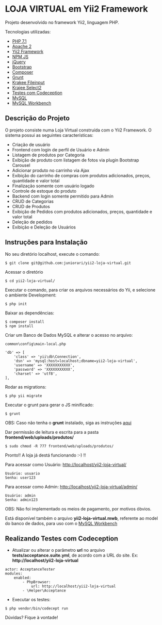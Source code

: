 # LOJA VIRTUAL em Yii2 Framework


Projeto desenvolvido no framework Yii2, linguagem PHP.

Tecnologias utilizadas:

- [PHP 7.1](https://www.php.net/)
- [Apache 2](https://httpd.apache.org/download.cgi)
- [Yii2 Framework](https://www.yiiframework.com/download)
- [NPM JS](https://www.npmjs.com/)
- [jQuery](https://code.jquery.com/)
- [Bootstrap](https://getbootstrap.com/)
- [Composer](https://getcomposer.org/)
- [Grunt](https://gruntjs.com/)
- [Krakee Fileinput](https://plugins.krajee.com/file-input)
- [Krajee Select2](https://demos.krajee.com/widget-details/select2) 
- [Testes com Codeception](https://codeception.com/)
- [MySQL](https://www.mysql.com/downloads/)  
- [MySQL Workbench](https://dev.mysql.com/downloads/workbench/)


Descrição do Projeto
---

O projeto consiste numa Loja Virtual construída com o Yii2 Framework. O sistema possui as seguintes características:

- Criação de usuário
- Frontend com login de perfil de Usuário e Admin
- Listagem de produtos por Categoria
- Exibição de produto com listagem de fotos via plugin Bootstrap Carousel
- Adicionar produto no carrinho via Ajax
- Exibição do carrinho de compras com produtos adicionados, preços, quantidade e valor total
- Finalização somente com usuário logado
- Controle de estoque do produto
- Backend com login somente permitido para Admin
- CRUD de Categorias
- CRUD de Produtos
- Exibição de Pedidos com produtos adicionados, preços, quantidade e valor total
- Deleção de pedidos
- Exibição e Deleção de Usuários

 

Instruções para Instalação
--
No seu diretório localhost, execute o comando:

```
$ git clone git@github.com:juniorari/yii2-loja-virtual.git
```
Acessar o diretório

```
$ cd yii2-loja-virtual/
```
Executar o comando, para criar os arquivos necessários do Yii, e selecione o ambiente Development:
```
$ php init
```

Baixar as dependências:
```
$ composer install
$ npm install
```

Criar um Banco de Dados MySQL e alterar o acesso no arquivo:
```
common\config\main-local.php
```
```
'db' => [
    'class' => 'yii\db\Connection',
    'dsn' => 'mysql:host=localhost;dbname=yii2-loja-virtual',
    'username' => 'XXXXXXXXXXX',
    'password' => 'XXXXXXXXXXX',
    'charset' => 'utf8',
],
```

Rodar as migrations:
```
$ php yii migrate
```

Executar o grunt para gerar o JS minificado:
```
$ grunt
```

OBS: Caso não tenha o **grunt** instalado, siga as instruções [aqui](https://gruntjs.com/getting-started)

Dar permissão de leitura e escrita para a pasta **frontend/web/uploads/produtos/**
```
$ sudo chmod -R 777 frontend/web/uploads/produtos/
```

Pronto!! A loja já destá funcionando :-) !!

Para acessar como Usuário: [http://localhost/yii2-loja-virtual/](http://localhost/yii2-loja-virtual/)</b>


```
Usuário: usuario
Senha: user123
```



Para acessar como Admin: [http://localhost/yii2-loja-virtual/admin/](http://localhost/yii2-loja-virtual/admin)</b>

```
Usuário: admin
Senha: admin123
```

OBS: Não foi implementado os meios de pagamento, por motivos óbvios.

Está disponível também o arquivo **yii2-loja-virtual.mwb**, referente ao model do banco de dados, para uso com o [MySQL Workbench](https://dev.mysql.com/downloads/workbench/)

Realizando Testes com Codeception
----

* Atualizar ou alterar o parâmetro **url** no arquivo **tests/acceptance.suite.yml**, de acordo com a URL do site. Ex: **http://localhost/yii2-loja-virtual**
```
actor: AcceptanceTester
modules:
    enabled:
        - PhpBrowser:
            url: http://localhost/yii2-loja-virtual
        - \Helper\Acceptance
```
* Executar os testes:
```
$ php vendor/bin/codecept run
```



Dúvidas? Fique à vontade!
